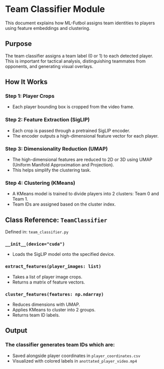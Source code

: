 # Team Classifier Module

This document explains how ML-Futbol assigns team identities to players using feature embeddings and clustering.

## Purpose

The team classifier assigns a team label (0 or 1) to each detected player. This is important for tactical analysis, distinguishing teammates from opponents, and generating visual overlays.

## How It Works

### Step 1: Player Crops
- Each player bounding box is cropped from the video frame.
### Step 2: Feature Extraction (SigLIP)
- Each crop is passed through a pretrained SigLIP encoder.
- The encoder outputs a high-dimensional feature vector for each player.
### Step 3: Dimensionality Reduction (UMAP)
- The high-dimensional features are reduced to 2D or 3D using UMAP (Uniform Manifold Approximation and Projection).
- This helps simplify the clustering task.
### Step 4: Clustering (KMeans)
- A KMeans model is trained to divide players into 2 clusters: Team 0 and Team 1.
- Team IDs are assigned based on the cluster index.

## Class Reference: `TeamClassifier`

Defined in: `team_classifier.py`

### `__init__(device="cuda")`
- Loads the SigLIP model onto the specified device.
### `extract_features(player_images: list)`
- Takes a list of player image crops.
- Returns a matrix of feature vectors.
### `cluster_features(features: np.ndarray)`
- Reduces dimensions with UMAP.
- Applies KMeans to cluster into 2 groups.
- Returns team ID labels.

## Output

### The classifier generates team IDs which are:
- Saved alongside player coordinates in `player_coordinates.csv`
- Visualized with colored labels in `anottated_player_video.mp4`